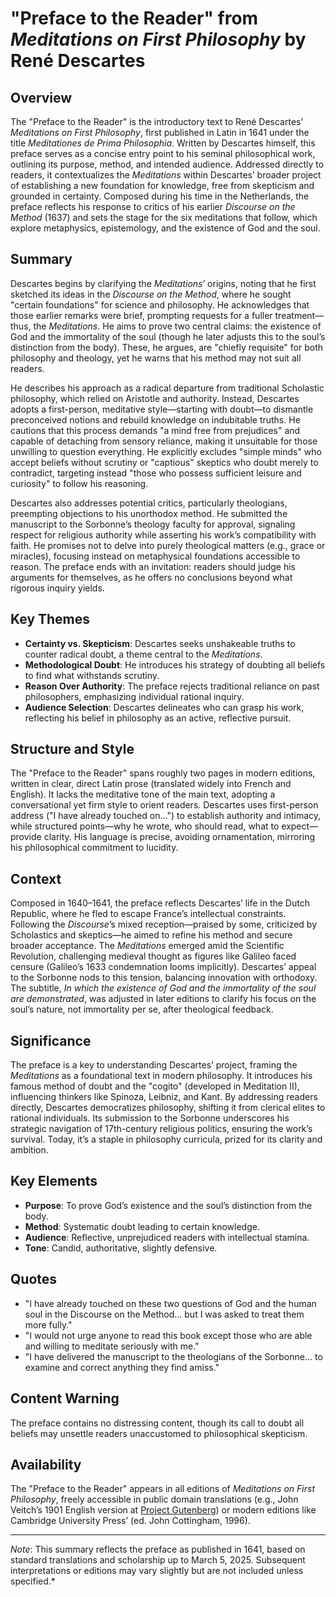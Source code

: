 # "Preface to the Reader" from *Meditations on First Philosophy* by René Descartes

## Overview
The "Preface to the Reader" is the introductory text to René Descartes’ *Meditations on First Philosophy*, first published in Latin in 1641 under the title *Meditationes de Prima Philosophia*. Written by Descartes himself, this preface serves as a concise entry point to his seminal philosophical work, outlining its purpose, method, and intended audience. Addressed directly to readers, it contextualizes the *Meditations* within Descartes’ broader project of establishing a new foundation for knowledge, free from skepticism and grounded in certainty. Composed during his time in the Netherlands, the preface reflects his response to critics of his earlier *Discourse on the Method* (1637) and sets the stage for the six meditations that follow, which explore metaphysics, epistemology, and the existence of God and the soul.

## Summary
Descartes begins by clarifying the *Meditations*’ origins, noting that he first sketched its ideas in the *Discourse on the Method*, where he sought "certain foundations" for science and philosophy. He acknowledges that those earlier remarks were brief, prompting requests for a fuller treatment—thus, the *Meditations*. He aims to prove two central claims: the existence of God and the immortality of the soul (though he later adjusts this to the soul’s distinction from the body). These, he argues, are "chiefly requisite" for both philosophy and theology, yet he warns that his method may not suit all readers.

He describes his approach as a radical departure from traditional Scholastic philosophy, which relied on Aristotle and authority. Instead, Descartes adopts a first-person, meditative style—starting with doubt—to dismantle preconceived notions and rebuild knowledge on indubitable truths. He cautions that this process demands "a mind free from prejudices" and capable of detaching from sensory reliance, making it unsuitable for those unwilling to question everything. He explicitly excludes "simple minds" who accept beliefs without scrutiny or "captious" skeptics who doubt merely to contradict, targeting instead "those who possess sufficient leisure and curiosity" to follow his reasoning.

Descartes also addresses potential critics, particularly theologians, preempting objections to his unorthodox method. He submitted the manuscript to the Sorbonne’s theology faculty for approval, signaling respect for religious authority while asserting his work’s compatibility with faith. He promises not to delve into purely theological matters (e.g., grace or miracles), focusing instead on metaphysical foundations accessible to reason. The preface ends with an invitation: readers should judge his arguments for themselves, as he offers no conclusions beyond what rigorous inquiry yields.

## Key Themes
- **Certainty vs. Skepticism**: Descartes seeks unshakeable truths to counter radical doubt, a theme central to the *Meditations*.
- **Methodological Doubt**: He introduces his strategy of doubting all beliefs to find what withstands scrutiny.
- **Reason Over Authority**: The preface rejects traditional reliance on past philosophers, emphasizing individual rational inquiry.
- **Audience Selection**: Descartes delineates who can grasp his work, reflecting his belief in philosophy as an active, reflective pursuit.

## Structure and Style
The "Preface to the Reader" spans roughly two pages in modern editions, written in clear, direct Latin prose (translated widely into French and English). It lacks the meditative tone of the main text, adopting a conversational yet firm style to orient readers. Descartes uses first-person address ("I have already touched on…") to establish authority and intimacy, while structured points—why he wrote, who should read, what to expect—provide clarity. His language is precise, avoiding ornamentation, mirroring his philosophical commitment to lucidity.

## Context
Composed in 1640–1641, the preface reflects Descartes’ life in the Dutch Republic, where he fled to escape France’s intellectual constraints. Following the *Discourse*’s mixed reception—praised by some, criticized by Scholastics and skeptics—he aimed to refine his method and secure broader acceptance. The *Meditations* emerged amid the Scientific Revolution, challenging medieval thought as figures like Galileo faced censure (Galileo’s 1633 condemnation looms implicitly). Descartes’ appeal to the Sorbonne nods to this tension, balancing innovation with orthodoxy. The subtitle, *In which the existence of God and the immortality of the soul are demonstrated*, was adjusted in later editions to clarify his focus on the soul’s nature, not immortality per se, after theological feedback.

## Significance
The preface is a key to understanding Descartes’ project, framing the *Meditations* as a foundational text in modern philosophy. It introduces his famous method of doubt and the "cogito" (developed in Meditation II), influencing thinkers like Spinoza, Leibniz, and Kant. By addressing readers directly, Descartes democratizes philosophy, shifting it from clerical elites to rational individuals. Its submission to the Sorbonne underscores his strategic navigation of 17th-century religious politics, ensuring the work’s survival. Today, it’s a staple in philosophy curricula, prized for its clarity and ambition.

## Key Elements
- **Purpose**: To prove God’s existence and the soul’s distinction from the body.
- **Method**: Systematic doubt leading to certain knowledge.
- **Audience**: Reflective, unprejudiced readers with intellectual stamina.
- **Tone**: Candid, authoritative, slightly defensive.

## Quotes
- "I have already touched on these two questions of God and the human soul in the Discourse on the Method… but I was asked to treat them more fully."
- "I would not urge anyone to read this book except those who are able and willing to meditate seriously with me."
- "I have delivered the manuscript to the theologians of the Sorbonne… to examine and correct anything they find amiss."

## Content Warning
The preface contains no distressing content, though its call to doubt all beliefs may unsettle readers unaccustomed to philosophical skepticism.

## Availability
The "Preface to the Reader" appears in all editions of *Meditations on First Philosophy*, freely accessible in public domain translations (e.g., John Veitch’s 1901 English version at [Project Gutenberg](https://www.gutenberg.org/ebooks/59)) or modern editions like Cambridge University Press’ (ed. John Cottingham, 1996).

---
*Note*: This summary reflects the preface as published in 1641, based on standard translations and scholarship up to March 5, 2025. Subsequent interpretations or editions may vary slightly but are not included unless specified.*